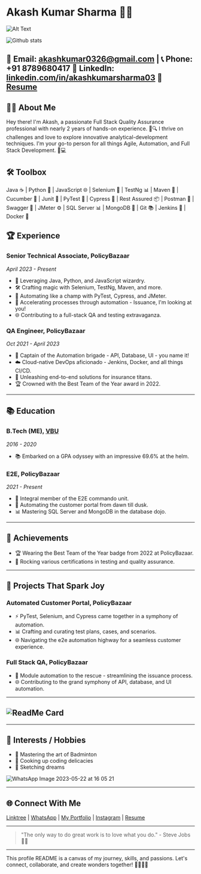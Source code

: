 # Akash Kumar Sharma 😶‍🌫️

![Alt Text](https://camo.githubusercontent.com/65087739c9fca64ad1540c0e9978dd775ff01ee54ef7edf089a6c9c50397d60d/68747470733a2f2f6b6f6d617265762e636f6d2f67687076632f3f757365726e616d653d72616a6174743935266c6162656c3d50726f66696c65253230766965777326636f6c6f723d306537356236267374796c653d666c6174)


![Github stats](https://github-readme-stats.vercel.app/api?username=iamakashkumar)


📧 Email: akashkumar0326@gmail.com | 📞 Phone: +91 8789680417
🔗 LinkedIn: [linkedin.com/in/akashkumarsharma03](https://www.linkedin.com/in/akashkumarsharma03/)
📝 [Resume](https://in.docworkspace.com/d/sIDb1h-DcAfKN2qYG)
---

## 👨‍💻 About Me

Hey there! I'm Akash, a passionate Full Stack Quality Assurance professional with nearly 2 years of hands-on experience. 🧪🔍 I thrive on challenges and love to explore innovative analytical-development techniques. I'm your go-to person for all things Agile, Automation, and Full Stack Development. 💼💻

## 🛠️ Toolbox

Java ☕ | Python 🐍 | JavaScript 🌐 | Selenium 🌟 | TestNg 📊 | Maven 🧰 | Cucumber 🥒 | Junit 🧪 | PyTest 🐘 | Cypress 🌲 | Rest Assured 📦 | Postman 💌 | Swagger 🐾 | JMeter ⚙️ | SQL Server 📊 | MongoDB 🍃 | Git 📚 | Jenkins 🚀 | Docker 🐳

## 🏆 Experience

### Senior Technical Associate, PolicyBazaar
*April 2023 - Present*
- 🚀 Leveraging Java, Python, and JavaScript wizardry.
- 🛠️ Crafting magic with Selenium, TestNg, Maven, and more.
- 🤖 Automating like a champ with PyTest, Cypress, and JMeter.
- 🚀 Accelerating processes through automation - Issuance, I'm looking at you!
- 🌐 Contributing to a full-stack QA and testing extravaganza.

### QA Engineer, PolicyBazaar
*Oct 2021 - April 2023*
- 🚀 Captain of the Automation brigade - API, Database, UI - you name it!
- ☁️ Cloud-native DevOps aficionado - Jenkins, Docker, and all things CI/CD.
- 🚀 Unleashing end-to-end solutions for insurance titans.
- 🏆 Crowned with the Best Team of the Year award in 2022.

---

## 📚 Education

### B.Tech (ME), [VBU](https://www.vbu.ac.in/)
*2016 - 2020*
- 📚 Embarked on a GPA odyssey with an impressive 69.6% at the helm.

### E2E, PolicyBazaar
*2021 - Present*
- 🚀 Integral member of the E2E commando unit.
- 🚀 Automating the customer portal from dawn till dusk.
- 📊 Mastering SQL Server and MongoDB in the database dojo.

---

## 🏅 Achievements

- 🏆 Wearing the Best Team of the Year badge from 2022 at PolicyBazaar.
- 📜 Rocking various certifications in testing and quality assurance.

---

## 🚀 Projects That Spark Joy

### Automated Customer Portal, PolicyBazaar
- ⚡️ PyTest, Selenium, and Cypress came together in a symphony of automation.
- 📊 Crafting and curating test plans, cases, and scenarios.
- 🌐 Navigating the e2e automation highway for a seamless customer experience.

### Full Stack QA, PolicyBazaar
- 🚀 Module automation to the rescue - streamlining the issuance process.
- 🌐 Contributing to the grand symphony of API, database, and UI automation.

---
![ReadMe Card](https://github-readme-stats.vercel.app/api/pin/?username=iamakashkumar&repo=javaAutomation)
---
---
## 🎨 Interests / Hobbies

- 🏸 Mastering the art of Badminton
- 🍳 Cooking up coding delicacies
- 🎨 Sketching dreams
  
![WhatsApp Image 2023-05-22 at 16 05 21](https://github.com/iamakashkumar/iamakashkumar/assets/78015587/72782a1c-87bd-4969-8c76-3e775e1f09d9)

---

## 🌐 Connect With Me

[Linktree](https://linktr.ee/akash0326) | [WhatsApp](https://wa.me/918789680417) | [My Portfolio](https://iamakashkumar.github.io/akash) | [Instagram](https://www.instagram.com/akashkumarsharma03) | [Resume](https://in.docworkspace.com/d/sIDb1h-DcAfKN2qYG)

---

> "The only way to do great work is to love what you do." - Steve Jobs 🚀🎉

---

This profile README is a canvas of my journey, skills, and passions. Let's connect, collaborate, and create wonders together! 🚀👨‍💻🎉
